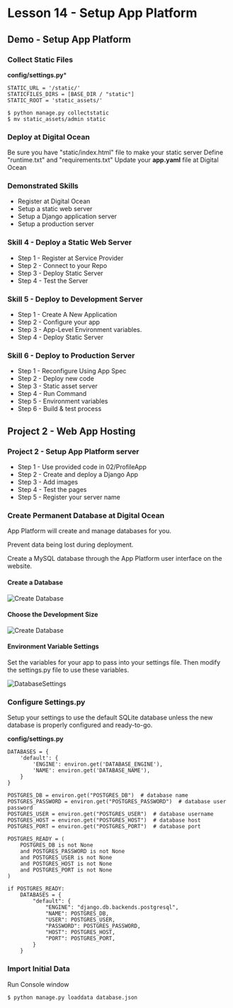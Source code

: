 # Lesson 14 - Setup App Platform

## Demo - Setup App Platform 


### Collect Static Files

**config/settings.py***

    STATIC_URL = '/static/'
    STATICFILES_DIRS = [BASE_DIR / "static"]
    STATIC_ROOT = 'static_assets/'

    $ python manage.py collectstatic
    $ mv static_assets/admin static



### Deploy at Digital Ocean
Be sure you have "static/index.html" file to make your static server
Define "runtime.txt" and "requirements.txt"
Update your **app.yaml** file at Digital Ocean


### Demonstrated Skills
* Register at Digital Ocean
* Setup a static web server
* Setup a Django application server
* Setup a production server


### Skill 4 - Deploy a Static Web Server
* Step 1 - Register at Service Provider
* Step 2 - Connect to your Repo
* Step 3 - Deploy Static Server
* Step 4 - Test the Server


### Skill 5 - Deploy to Development Server
* Step 1 - Create A New Application
* Step 2 - Configure your app
* Step 3 - App-Level Environment variables.
* Step 4 - Deploy Static Server


### Skill 6 - Deploy to Production Server
* Step 1 - Reconfigure Using App Spec
* Step 2 - Deploy new code
* Step 3 - Static asset server
* Step 4 - Run Command
* Step 5 - Environment variables
* Step 6 - Build & test process



## Project 2 - Web App Hosting

### Project 2 - Setup App Platform server
* Step 1 - Use provided code in 02/ProfileApp
* Step 2 - Create and deploy a Django App
* Step 3 - Add images
* Step 4 - Test the pages
* Step 5 - Register your server name



### Create Permanent Database at Digital Ocean

App Platform will create and manage databases for you. 

Prevent data being lost during deployment. 

Create a MySQL database through the App Platform user interface on 
the website.



#### Create a Database

![Create Database](img/AP_CreateDB.png)



#### Choose the Development Size

![Create Database](img/AP_Database.png)



#### Environment Variable Settings

Set the variables for your app to pass into your settings file. Then modify the
settings.py file to use these variables.

![DatabaseSettings](img/AP_DatabaseSettings.png)



### Configure Settings.py

Setup your settings to use the default SQLite database unless the new database
is properly configured and ready-to-go.


**config/settings.py**

    DATABASES = {
        'default': {
            'ENGINE': environ.get('DATABASE_ENGINE'),
            'NAME': environ.get('DATABASE_NAME'),
        }
    }

    POSTGRES_DB = environ.get("POSTGRES_DB")  # database name
    POSTGRES_PASSWORD = environ.get("POSTGRES_PASSWORD")  # database user password
    POSTGRES_USER = environ.get("POSTGRES_USER")  # database username
    POSTGRES_HOST = environ.get("POSTGRES_HOST")  # database host
    POSTGRES_PORT = environ.get("POSTGRES_PORT")  # database port

    POSTGRES_READY = (
        POSTGRES_DB is not None
        and POSTGRES_PASSWORD is not None
        and POSTGRES_USER is not None
        and POSTGRES_HOST is not None
        and POSTGRES_PORT is not None
    )

    if POSTGRES_READY:
        DATABASES = {
            "default": {
                "ENGINE": "django.db.backends.postgresql",
                "NAME": POSTGRES_DB,
                "USER": POSTGRES_USER,
                "PASSWORD": POSTGRES_PASSWORD,
                "HOST": POSTGRES_HOST,
                "PORT": POSTGRES_PORT,
            }
        }



### Import Initial Data

Run Console window

    $ python manage.py loaddata database.json

